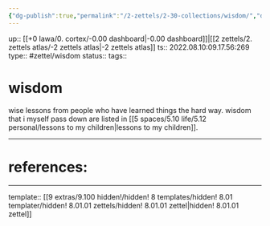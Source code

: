 ```yaml
---
{"dg-publish":true,"permalink":"/2-zettels/2-30-collections/wisdom/","dgHomeLink":true,"dgPassFrontmatter":false}
---
```


up:: [[+0 lawa/0. cortex/-0.00 dashboard|-0.00 dashboard]]|[[2 zettels/2. zettels atlas/-2 zettels atlas|-2 zettels atlas]]
ts:: 2022.08.10:09.17.56:269
type:: #zettel/wisdom 
status:: 
tags:: 

# wisdom

wise lessons from people who have learned things the hard way.
wisdom that i myself pass down are listed in [[5 spaces/5.10 life/5.12 personal/lessons to my children|lessons to my children]].



____
# references:



____
template:: [[9 extras/9.100 hidden!/hidden! 8 templates/hidden! 8.01 templater/hidden! 8.01.01 zettels/hidden! 8.01.01 zettel|hidden! 8.01.01 zettel]]
